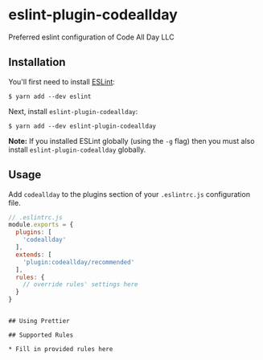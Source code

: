 # eslint-plugin-codeallday

Preferred eslint configuration of Code All Day LLC

## Installation

You'll first need to install [ESLint](http://eslint.org):

```
$ yarn add --dev eslint
```

Next, install `eslint-plugin-codeallday`:

```
$ yarn add --dev eslint-plugin-codeallday
```

**Note:** If you installed ESLint globally (using the `-g` flag) then you must also install `eslint-plugin-codeallday` globally.

## Usage

Add `codeallday` to the plugins section of your `.eslintrc.js` configuration file.

```javascript
// .eslintrc.js
module.exports = {
  plugins: [
    'codeallday'
  ],
  extends: [
    'plugin:codeallday/recommended'
  ],
  rules: {
    // override rules' settings here
  }
}
```
```

## Using Prettier

## Supported Rules

* Fill in provided rules here





